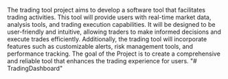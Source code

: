 The trading tool project aims to develop a software tool that facilitates trading activities. This tool will provide users with real-time market data, analysis tools, and trading execution capabilities. It will be designed to be user-friendly and intuitive, allowing traders to make informed decisions and execute trades efficiently. Additionally, the trading tool will incorporate features such as customizable alerts, risk management tools, and performance tracking. The goal of the Project is to create a comprehensive and reliable tool that enhances the trading experience for users.
"# TradingDashboard" 
